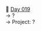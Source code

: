 :date: [Day 019](https://github.com/fernandocucci/100DaysOfPython/tree/main/Day%20019)  
-> ?<br/>
-> Project: ?